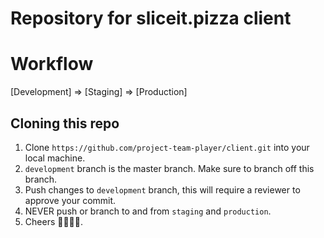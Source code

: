 # Repository for sliceit.pizza client

# Workflow
[Development] => [Staging] => [Production]

## Cloning this repo
1. Clone `https://github.com/project-team-player/client.git` into your local machine.
2. `development` branch is the master branch. Make sure to branch off this branch.
3. Push changes to `development` branch, this will require a reviewer to approve your commit.
4. NEVER push or branch to and from `staging` and `production`.
5. Cheers 🍕🍻🍺🍕.